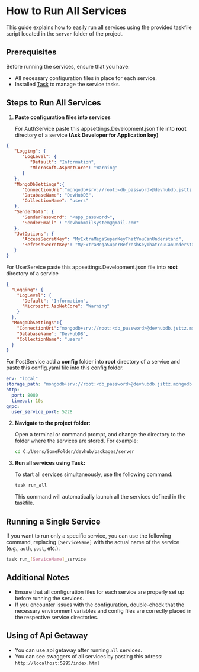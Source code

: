 
# How to Run All Services

This guide explains how to easily run all services using the provided taskfile script located in the `server` folder of the project.

## Prerequisites

Before running the services, ensure that you have:

- All necessary configuration files in place for each service.
- Installed [Task](https://github.com/go-task/task/releases) to manage the service tasks.

## Steps to Run All Services

1. **Paste configuration files into services**

   For AuthService paste this appsettings.Development.json file into **root** directory of a service **(Ask Developer for Application key)**
   
```json
{  
   "Logging": {  
      "LogLevel": {  
         "Default": "Information",  
         "Microsoft.AspNetCore": "Warning"  
      }  
   },  
   "MongoDbSettings":{  
      "ConnectionUri":"mongodb+srv://root:<db_password>@devhubdb.jsttz.mongodb.net/?retryWrites=true&w=majority&appName=DevHubDB",  
      "DatabaseName": "DevHubDB",  
      "CollectionName": "users"  
   },  
   "SenderData": {
	  "SenderPassword": "<app_password>", 
      "SenderEmail" : "devhubmailsystem@gmail.com"  
   },   
   "JwtOptions": {  
      "AccessSecretKey": "MyExtraMegaSuperKeyThatYouCanUnderstand",  
      "RefreshSecretKey": "MyExtraMegaSuperRefreshKeyThatYouCanUnderstand"  
   }
}
```

   For UserService paste this appsettings.Development.json file into **root** directory of a service
   
```json
{
  "Logging": {
    "LogLevel": {
      "Default": "Information",
      "Microsoft.AspNetCore": "Warning"
    }
  },
  "MongoDbSettings":{
    "ConnectionUri":"mongodb+srv://root:<db_password>@devhubdb.jsttz.mongodb.net/?retryWrites=true&w=majority&appName=DevHubDB",
    "DatabaseName": "DevHubDB",
    "CollectionName": "users"
  }
}

```
   
   For PostService add a **config** folder into **root** directory of a service and paste this config.yaml file into this config folder.
   
```yaml
env: "local"
storage_path: "mongodb+srv://root:<db_password>@devhubdb.jsttz.mongodb.net/?retryWrites=true&w=majority&appName=DevHubDB"
http:
  port: 8080
  timeout: 10s
grpc:
  user_service_port: 5228
```


2. **Navigate to the project folder:**

   Open a terminal or command prompt, and change the directory to the folder where the services are stored. For example:

   ```bash
   cd C:/Users/SomeFolder/devhub/packages/server
   ```

3. **Run all services using Task:**

   To start all services simultaneously, use the following command:

   ```bash
   task run_all
   ```

   This command will automatically launch all the services defined in the taskfile.

## Running a Single Service

If you want to run only a specific service, you can use the following command, replacing `[ServiceName]` with the actual name of the service (e.g., `auth`, `post`, etc.):

```bash
task run_[ServiceName]_service
```

## Additional Notes

- Ensure that all configuration files for each service are properly set up before running the services.
- If you encounter issues with the configuration, double-check that the necessary environment variables and config files are correctly placed in the respective service directories.

## Using of Api Getaway

- You can use api getaway after running `all` services.
- You can see swaggers of all services by pasting this adress: `http://localhost:5295/index.html`
